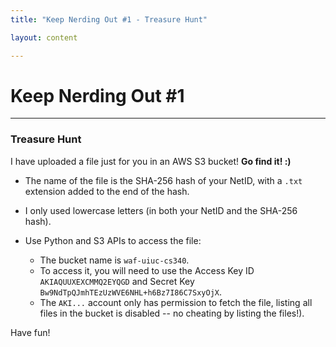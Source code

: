 ```yaml
---
title: "Keep Nerding Out #1 - Treasure Hunt"

layout: content

---
```


# Keep Nerding Out #1

<hr>

### Treasure Hunt

I have uploaded a file just for you in an AWS S3 bucket!  **Go find it! :)**

- The name of the file is the SHA-256 hash of your NetID, with a `.txt` extension added to the end of the hash.

- I only used lowercase letters (in both your NetID and the SHA-256 hash).

- Use Python and S3 APIs to access the file:
  - The bucket name is `waf-uiuc-cs340`.
  - To access it, you will need to use the Access Key ID `AKIAQUUXEXCMMQ2EYQGD` and Secret Key `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`.
  - The `AKI...` account only has permission to fetch the file, listing all files in the bucket is disabled -- no cheating by listing the files!).

Have fun!